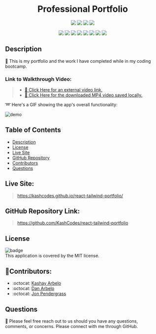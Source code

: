 <h1 align="center">Professional Portfolio</h1>
  
  <p align="center">
    <img src="https://img.shields.io/github/repo-size/KashCodes/react-tailwind-portfolio?style=plastic" />
    <img src="https://img.shields.io/github/languages/count/KashCodes/react-tailwind-portfolio?style=plastic" />
    <img src="https://img.shields.io/github/languages/top/KashCodes/react-tailwind-portfolio?style=plastic" />
    <img src="https://img.shields.io/github/last-commit/KashCodes/react-tailwind-portfolio?style=plastic" />
  </p>

  <p align="center">
    <img src="https://img.shields.io/badge/Javascript-yellow" />
    <img src="https://img.shields.io/badge/-TailwindCSS-blueviolet" />
    <img src="https://img.shields.io/badge/-Node.js-green" />
    <img src="https://img.shields.io/badge/Express-brightgreen" />
    <img src="https://img.shields.io/badge/-Bootstrap-purple" />
    <img src="https://img.shields.io/badge/-React.js-red" />
    <img src="https://img.shields.io/badge/-GoogleFonts-blue" />
    <img src="https://img.shields.io/badge/-ScreenCastify-grey" />
    
  </p>
  
  ## Description
  :memo: This is my portfolio and the work I have completed while in my coding bootcamp.

### Link to Walkthrough Video:

> - [:movie_camera: Click Here for an external video link.](https://drive.google.com/file/d/11qzh_ANpsNDsLEzsFq-vmhK-dNVJYWV3/view)
> - [:movie_camera: Click Here for the downloaded MP4 video saved locally.](./src/demo-MP4.mp4)

:loop: Here's a GIF showing the app's overall functionality:

![demo](./src/demo.gif)

## Table of Contents

- [Description](#description)
- [License](#license)
- [Live Site](#live)
- [GitHub Repository](#github)
- [Contributors](#contributors)
- [Questions](#questions)


## Live Site:

> https://kashcodes.github.io/react-tailwind-portfolio/

## GitHub Repository Link:

> https://github.com/KashCodes/react-tailwind-portfolio
  

## License

![badge](https://img.shields.io/badge/license-MIT-success)
<br />
This application is covered by the MIT license.

## 👥Contributors:

- :octocat: [Kashay Arbelo](https://github.com/KashCodes)<br />
- :octocat: [Dan Arbelo](https://github.com/govepitr) <br /> 
- :octocat: [Jon Pendergrass](https://github.com/JohnWP8253)<br />

## Questions

🔧 Please feel free reach out to us should you have any questions, comments, or concerns. Please connect with me through GitHub.<br />

